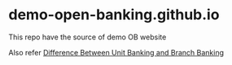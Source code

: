 # demo-open-banking.github.io
This repo have the source of demo OB website

Also refer	<a href="https://askanydifference.com/difference-between-unit-banking-and-branch-banking/">Difference Between Unit Banking and Branch Banking</a>
